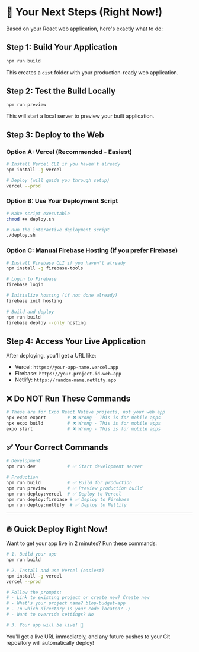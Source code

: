 # 🎯 Your Next Steps (Right Now!)

Based on your React web application, here's exactly what to do:

## Step 1: Build Your Application
```bash
npm run build
```
This creates a `dist` folder with your production-ready web application.

## Step 2: Test the Build Locally
```bash
npm run preview
```
This will start a local server to preview your built application.

## Step 3: Deploy to the Web

### Option A: Vercel (Recommended - Easiest)
```bash
# Install Vercel CLI if you haven't already
npm install -g vercel

# Deploy (will guide you through setup)
vercel --prod
```

### Option B: Use Your Deployment Script
```bash
# Make script executable
chmod +x deploy.sh

# Run the interactive deployment script
./deploy.sh
```

### Option C: Manual Firebase Hosting (if you prefer Firebase)
```bash
# Install Firebase CLI if you haven't already
npm install -g firebase-tools

# Login to Firebase
firebase login

# Initialize hosting (if not done already)
firebase init hosting

# Build and deploy
npm run build
firebase deploy --only hosting
```

## Step 4: Access Your Live Application
After deploying, you'll get a URL like:
- Vercel: `https://your-app-name.vercel.app`
- Firebase: `https://your-project-id.web.app`
- Netlify: `https://random-name.netlify.app`

## ❌ Do NOT Run These Commands
```bash
# These are for Expo React Native projects, not your web app
npx expo export        # ❌ Wrong - This is for mobile apps
npx expo build         # ❌ Wrong - This is for mobile apps
expo start             # ❌ Wrong - This is for mobile apps
```

## ✅ Your Correct Commands
```bash
# Development
npm run dev            # ✅ Start development server

# Production
npm run build          # ✅ Build for production
npm run preview        # ✅ Preview production build
npm run deploy:vercel  # ✅ Deploy to Vercel
npm run deploy:firebase # ✅ Deploy to Firebase
npm run deploy:netlify  # ✅ Deploy to Netlify
```

---

## 🔥 Quick Deploy Right Now!

Want to get your app live in 2 minutes? Run these commands:

```bash
# 1. Build your app
npm run build

# 2. Install and use Vercel (easiest)
npm install -g vercel
vercel --prod

# Follow the prompts:
# - Link to existing project or create new? Create new
# - What's your project name? blop-budget-app
# - In which directory is your code located? ./
# - Want to override settings? No

# 3. Your app will be live! 🎉
```

You'll get a live URL immediately, and any future pushes to your Git repository will automatically deploy!